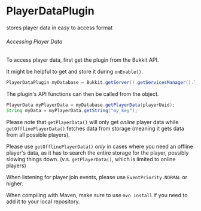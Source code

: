 # PlayerDataPlugin
stores player data in easy to access format

###### Accessing Player Data
To access player data, first get the plugin from the Bukkit API.

It might be helpful to get and store it during `onEnable()`.


```java
PlayerDataPlugin myDatabase = Bukkit.getServer().getServicesManager().load(PlayerDataPlugin.class);
```

The plugin's API functions can then be called from the object.

```java
PlayerData myPlayerData = myDatabase.getPlayerData(playerUuid);
String myData = myPlayerData.getString("my_key");
```


Please note that `getPlayerData()` will only get _online_ player data while `getOfflinePlayerData()` fetches data from storage (meaning it gets data from all possible players).

Please use `getOfflinePlayerData()` _only_ in cases where you need an offline player's data, as it has to search the entire storage for the player, possibly slowing things down. (v.s. `getPlayerData()`, which is limited to online players)

When listening for player join events, please use `EventPriority.NORMAL` or higher.


When compiling with Maven, make sure to use `mvn install` if you need to add it to your local repository.